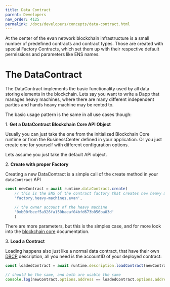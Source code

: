 ```yaml
---
title: Data Contract
parent: Developers
nav_order: 4125
permalink: /docs/developers/concepts/data-contract.html
---
```


At the center of the evan network blockchain infrastructure is a small number of predefined contracts and contract
types. Those are created with special Factory Contracts, which set them up with their respective
default permissions and parameters like ENS names.


# The DataContract

The DataContract implements the basic functionality used by all data storing elements in the blockchain.
Lets say you want to write a Ðapp that manages heavy machines, where there are many different independent parties and hands heavy machine may be rented to.

The basic usage pattern is the same in all use cases though:


1\. **Get a DataContract Blockchain Core API Object**

Usually you can just take the one from the initialized Blockchain Core runtime or from the
BusinessCenter defined in your application. Or you just create one for yourself with different configuration options.

Lets assume you just take the default API object.


2\. **Create with proper Factory**

Creating a new DataContract is a simple call of the create method in your `dataContract` API

```js
const newContract = await runtime.dataContract.create(
    // this is the ENS of the contract factory that creates new heavy machine contract instances for your application
    'factory.heavy-machines.evan',

    // the owner account of the heavy machine
    '0xb00fbeef5a926fa150baeaf04bfd673b056ba83d'
    )
```

There are more parameters, but this is the simples case, and for more look into the [blockchain core](https://github.com/evannetwork/api-blockchain-core) documentation.


3\. **Load a Contract**

Loading happens also just like a normal data contract, that have their own [DBCP](/docs/developers/concepts/dbcp.html) description, all you need is the accountID of your deployed contract:

```js
const loadedContract = await runtime.description.loadContract(newContract.options.address);

// should be the same, and both are usable the same
console.log(newContract.options.address == loadedContract.options.address)
```
